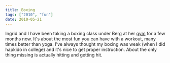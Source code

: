 ```yaml
---
title: Boxing
tags: ["2010", "fun"]
date: 2010-05-21
---
```

Ingrid and I have been taking a boxing class under Berg at her <a href="http://wbfitness.com/">gym</a> for a few months now.  It's about the most fun you can have with a workout, many times better than yoga.  I've always thought my boxing was weak (when I did hapkido in college) and it's nice to get proper instruction.  About the only thing missing is actually hitting and getting hit.

